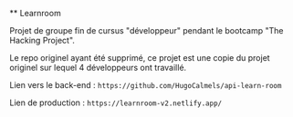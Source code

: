 ** Learnroom  

Projet de groupe fin de cursus "développeur" pendant le bootcamp "The Hacking Project".

Le repo originel ayant été supprimé, ce projet est une copie du projet originel sur lequel 4 développeurs ont travaillé.

Lien vers le back-end : `https://github.com/HugoCalmels/api-learn-room`
 
Lien de production : `https://learnroom-v2.netlify.app/`
